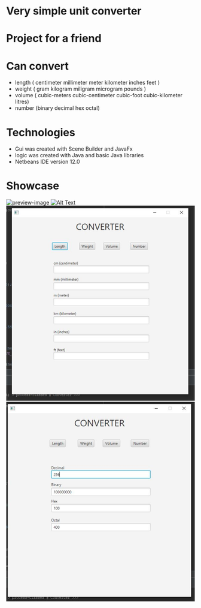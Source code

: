 # Very simple unit converter
# Project for a friend 

# Can convert
* length ( centimeter millimeter meter kilometer inches feet )
* weight ( gram kilogram miligram microgram pounds )
* volume ( cubic-meters cubic-centimeter cubic-foot cubic-kilometer litres)
* number (binary decimal hex octal) 

# Technologies
* Gui was created with Scene Builder and JavaFx
* logic was created with Java and basic Java libraries
* Netbeans IDE version 12.0

# Showcase
![preview-image](https://github.com/leonardpepa/Unit-Converter/blob/master/calculatorgif.JPG?raw=true)
![Alt Text](https://media.giphy.com/media/sFBQOn6cqW21C5UZ78/giphy.gif)
![preview-image](https://github.com/leonardpepa/Unit-Converter/blob/master/Capture.JPG?raw=true)
![preview-image](https://github.com/leonardpepa/Unit-Converter/blob/master/Capture2.JPG?raw=true)

